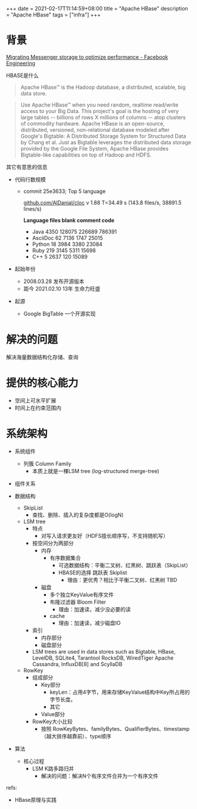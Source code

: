 +++ 
date = 2021-02-17T11:14:59+08:00
title = "Apache HBase"
description = "Apache HBase"
tags = ["infra"]
+++

# 背景

[Migrating Messenger storage to optimize performance - Facebook Engineering](https://engineering.fb.com/2018/06/26/core-data/migrating-messenger-storage-to-optimize-performance/)

HBASE是什么

> Apache HBase™ is the Hadoop database, a distributed, scalable, big data store. 

> Use Apache HBase™ when you need random, realtime read/write access to your Big Data. This project's goal is the hosting of very large tables -- billions of rows X millions of columns -- atop clusters of commodity hardware. Apache HBase is an open-source, distributed, versioned, non-relational database modeled after Google's Bigtable: A Distributed Storage System for Structured Data by Chang et al. Just as Bigtable leverages the distributed data storage provided by the Google File System, Apache HBase provides Bigtable-like capabilities on top of Hadoop and HDFS.

其它有意思的信息

- 代码行数规模
    - commit 25e3633; Top 5 language

        [github.com/AlDanial/cloc](http://github.com/AlDanial/cloc) v 1.88 T=34.49 s (143.8 files/s, 38891.5 lines/s)

        **Language files blank comment code**

        * Java                                   4350         128075         226689         786391
        * AsciiDoc                                 62           7136            1747          25015
        * Python                                   18           3984           3380          23084
        * Ruby                                    219           3145           5311          15698
        * C++                                       5           2637            120          15089

- 起始年份
    - 2008.03.28 发布开源版本
    - 距今 2021.02.10  13年 生命力旺盛
- 起源
    - Google BigTable 一个开源实现

# 解决的问题

解决海量数据结构化存储、查询

# 提供的核心能力

- 空间上可水平扩展
- 时间上在约束范围内

# 系统架构

- 系统组件
    - 列簇 Column Family
        - 本质上就是一棵LSM tree (log-structured merge-tree)

- 组件关系

- 数据结构
    - SkipList
        - 查找、删除、插入的复杂度都是O(logN)
    - LSM tree
        - 特点
            - 对写入请求更友好（HDFS擅长顺序写，不支持随机写）
        - 按空间分为两部分
            - 内存
                - 有序数据集合
                    - 可选数据结构：平衡二叉树、红黑树、跳跃表（SkipList）
                    - HBASE的选择 跳跃表 Skiplist
                        - 理由：更优秀？相比于平衡二叉树、红黑树 TBD
            - 磁盘
                - 多个独立KeyValue有序文件
                - 布隆过滤器 Bloom Filter
                    - 理由：加速读，减少没必要的读
                - cache
                    - 理由：加速读，减少磁盘IO
        - 索引
            - 内存部分
            - 磁盘部分
        - LSM trees are used in data stores such as Bigtable, HBase, LevelDB, SQLite4, Tarantool RocksDB, WiredTiger Apache Cassandra, InfluxDB[8] and ScyllaDB
    - RowKey
        - 组成部分
            - Key部分
                - keyLen：占用4字节，用来存储KeyValue结构中Key所占用的字节长度。
                - 其它
            - Value部分
        - RowKey大小比较
            - 按照 RowKeyBytes、familyBytes、QualifierBytes、timestamp（越大排序越靠前）、type顺序
- 算法
    - 核心过程
        - LSM K路多路归并
            - 解决的问题：解决N个有序文件合并为一个有序文件

refs:

- HBase原理与实践